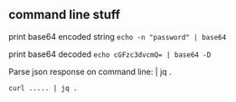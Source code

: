 ## command line stuff


print base64 encoded string
`echo -n "password" | base64`

print base64 decoded
`echo cGFzc3dvcmQ= | base64 -D`

Parse json response on command line: | jq .

`curl ..... | jq .`
